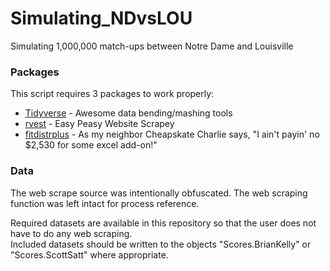 # Simulating_NDvsLOU
Simulating 1,000,000 match-ups between Notre Dame and Louisville

### Packages

This script requires 3 packages to work properly:

* [Tidyverse](https://www.tidyverse.org/packages/) - Awesome data bending/mashing tools
* [rvest](https://cran.r-project.org/web/packages/rvest/rvest.pdf) - Easy Peasy Website Scrapey
* [fitdistrplus](https://cran.r-project.org/web/packages/fitdistrplus/fitdistrplus.pdf) - As my neighbor Cheapskate Charlie says, "I ain't payin' no $2,530 for some excel add-on!"

### Data

The web scrape source was intentionally obfuscated. The web scraping function was left intact for process reference.

Required datasets are available in this repository so that the user does not have to do any web scraping.  
Included datasets should be written to the objects "Scores.BrianKelly" or "Scores.ScottSatt" where appropriate.
